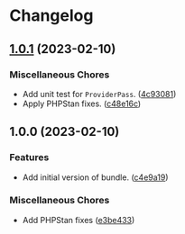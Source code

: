 # Changelog

## [1.0.1](https://github.com/geekcell/imagekit-bundle/compare/v1.0.0...v1.0.1) (2023-02-10)


### Miscellaneous Chores

* Add unit test for `ProviderPass`. ([4c93081](https://github.com/geekcell/imagekit-bundle/commit/4c93081ebd5bff29408ccb167bbf1df30d31bfe0))
* Apply PHPStan fixes. ([c48e16c](https://github.com/geekcell/imagekit-bundle/commit/c48e16c8cbd1fcb4365cb871f57ef5dad602ae37))

## 1.0.0 (2023-02-10)


### Features

* Add initial version of bundle. ([c4e9a19](https://github.com/geekcell/imagekit-bundle/commit/c4e9a198ddf2024882e0ca249b5b3a0c42d01492))


### Miscellaneous Chores

* Add PHPStan fixes ([e3be433](https://github.com/geekcell/imagekit-bundle/commit/e3be433eb64a6c0af574163323c5ad6242728108))
